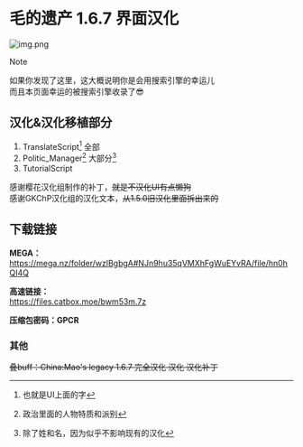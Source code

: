 # 毛的遗产 1.6.7 界面汉化

![img.png](https://i.postimg.cc/MGjnDN8j/img.png)

> [!NOTE]
> 如果你发现了这里，这大概说明你是会用搜索引擎的幸运儿  
> 而且本页面幸运的被搜索引擎收录了:sunglasses:

## 汉化&汉化移植部分  
1. TranslateScript[^1]  全部
2. Politic_Manager[^2]  大部分[^3]
3. TutorialScript

感谢樱花汉化组制作的补丁，~~就是不汉化UI有点懒狗~~  
感谢GKChP汉化组的汉化文本，~~从1.5.0旧汉化里面拆出来的~~

## 下载链接

**MEGA：**  
https://mega.nz/folder/wzlBgbgA#NJn9hu35qVMXhFgWuEYvRA/file/hn0hQI4Q


**高速链接：**  
https://files.catbox.moe/bwm53m.7z  


**压缩包密码：GPCR**  

### 其他

~~叠buff：China:Mao's legacy 1.6.7 完全汉化 汉化 汉化补丁~~  

[^1]: 也就是UI上面的字  
[^2]: 政治里面的人物特质和派别
[^3]: 除了姓和名，因为似乎不影响现有的汉化
